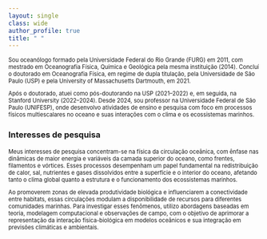 ```yaml
---
layout: single
class: wide
author_profile: true
title: " "
---
```


<p style="font-size: 0.8em;">Sou oceanólogo formado pela Universidade Federal do Rio Grande (FURG) em 2011, com mestrado em Oceanografia Física, Química e Geológica pela mesma instituição (2014). Concluí o doutorado em Oceanografia Física, em regime de dupla titulação, pela Universidade de São Paulo (USP) e pela University of Massachusetts Dartmouth, em 2021.
</p>

<p style="font-size: 0.8em;">Após o doutorado, atuei como pós-doutorando na USP (2021–2022) e, em seguida, na Stanford University (2022–2024). Desde 2024, sou professor na Universidade Federal de São Paulo (UNIFESP), onde desenvolvo atividades de ensino e pesquisa com foco em processos físicos multiescalares no oceano e suas interações com o clima e os ecossistemas marinhos.
</p>

### Interesses de pesquisa

<p style="font-size: 0.8em;">Meus interesses de pesquisa concentram-se na física da circulação oceânica, com ênfase nas dinâmicas de maior energia e variáveis da camada superior do oceano, como frentes, filamentos e vórtices. Esses processos desempenham um papel fundamental na redistribuição de calor, sal, nutrientes e gases dissolvidos entre a superfície e o interior do oceano, afetando tanto o clima global quanto a estrutura e o funcionamento dos ecossistemas marinhos.
</p>

<p style="font-size: 0.8em;">Ao promoverem zonas de elevada produtividade biológica e influenciarem a conectividade entre habitats, essas circulações modulam a disponibilidade de recursos para diferentes comunidades marinhas. Para investigar esses fenômenos, utilizo abordagens baseadas em teoria, modelagem computacional e observações de campo, com o objetivo de aprimorar a representação da interação física-biológica em modelos oceânicos e sua integração em previsões climáticas e ambientais.
</p>
